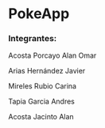 # PokeApp

### Integrantes:

Acosta Porcayo Alan Omar

Arias Hernández Javier

Mireles Rubio Carina

Tapia Garcia Andres

Acosta Jacinto Alan
